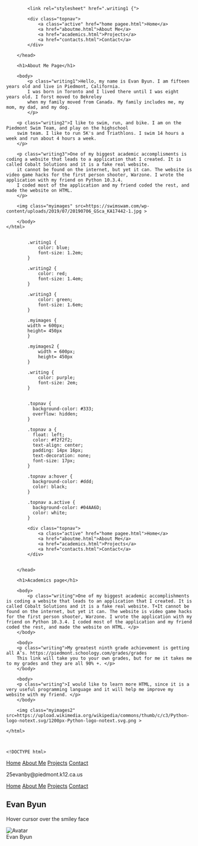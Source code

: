 <DOCTYPE html>
    <html>
        <head>
            <title>Hello World</title>

            <link rel="stylesheet" href=".writing1 {">

            <div class="topnav">
                <a class="active" href="home pagee.html">Home</a>
                <a href="aboutme.html">About Me</a>
                <a href="academics.html">Projects</a>
                <a href="contacts.html">Contact</a>
            </div>

        </head>
        
        <h1>About Me Page</h1>
        
        <body>
            <p class="writing1">Hello, my name is Evan Byun. I am fifteen years old and live in Piedmont, California.
            I was born in Toronto and I lived there until I was eight years old. I forst moved to Bekreley
            when my family moved from Canada. My family includes me, my mom, my dad, and my dog. 
            </p>
            
        <p class="writing2">I like to swim, run, and bike. I am on the Piedmont Swim Team, and play on the highschool
        swim team. I like to run 5K's and Triathlons. I swim 14 hours a week and run about 4 hours a week.
        </p>
        
        <p class="writing3">One of my biggest academic accomplisments is coding a website that leads to a application that I created. It is called Cobalt Solutions and it is a fake real website.
        it cannot be found on the internet, but yet it can. The website is video game hacks for the first person shooter, Warzone. I wrote the application with my friend on Python 10.3.4.
        I coded most of the application and my friend coded the rest, and made the website on HTML.
        </p> 

        <img class="myimages" src=https://swimswam.com/wp-content/uploads/2019/07/20190706_GSca_KA17442-1.jpg >

        </body>
    </html>
  
  
  			.writing1 {
            	color: blue;
            	font-size: 1.2em;
            }

            .writing2 {
            	color: red;
            	font-size: 1.4em;
            }
  
            .writing3 {
            	color: green;
            	font-size: 1.6em;
            }

            .myimages {
        	width = 600px;
        	height= 450px
        	}

            .myimages2 {
                width = 600px;
                height= 450px
            }

            .writing {
                color: purple;
                font-size: 2em;
            }


            .topnav {
              background-color: #333;
              overflow: hidden;
            }

            .topnav a {
              float: left;
              color: #f2f2f2;
              text-align: center;
              padding: 14px 16px;
              text-decoration: none;
              font-size: 17px;
            }

            .topnav a:hover {
              background-color: #ddd;
              color: black;
            }

            .topnav a.active {
              background-color: #04AA6D;
              color: white;
            }
  
  
  
  <DOCTYPE html>
    <html>
        <head>
            <title>Hello World</title>

            <div class="topnav">
                <a class="active" href="home pagee.html">Home</a>
                <a href="aboutme.html">About Me</a>
                <a href="academics.html">Projects</a>
                <a href="contacts.html">Contact</a>
            </div>


        </head>
        
        <h1>Academics page</h1>
        
        <body>
            <p class="writing">One of my biggest academic accomplishments is coding a website that leads to an application that I created. It is called Cobalt Solutions and it is a fake real website. T+It cannot be found on the internet, but yet it can. The website is video game hacks for the first person shooter, Warzone. I wrote the application with my friend on Python 10.3.4. I coded most of the application and my friend coded the rest, and made the website on HTML. </p>
        </body>

        <body>
        <p class="writing">My greatest ninth grade achievement is getting all A’s. https://piedmont.schoology.com/grades/grades
        This link will take you to your own grades, but for me it takes me to my grades and they are all 90% +. </p>
        </body>

        <body>
        <p class="writing">I would like to learn more HTML, since it is a very useful programming language and it will help me improve my website with my friend. </p>
        </body>

        <img class="myimages2" src=https://upload.wikimedia.org/wikipedia/commons/thumb/c/c3/Python-logo-notext.svg/1200px-Python-logo-notext.svg.png >

    </html>
    
    
    
    <!DOCTYPE html>
<html>
<div class="topnav">
                <a class="active" href="home pagee.html">Home</a>
                <a href="aboutme.html">About Me</a>
                <a href="academics.html">Projects</a>
                <a href="contacts.html">Contact</a>
            </div>
<p class="writing3">25evanby@piedmont.k12.ca.us</p>
  
  
  
  
  <!DOCTYPE html>
<html>
<head>
<meta name="viewport" content="width=device-width, initial-scale=1">
<style>
.container {
  position: relative;
  width: 50%;
}

.image {
  display: block;
  width: 100%;
  height: auto;
}

.overlay {
  position: absolute;
  bottom: 100%;
  left: 0;
  right: 0;
  background-color: #008CBA;
  overflow: hidden;
  width: 100%;
  height:0;
  transition: .5s ease;
}

.container:hover .overlay {
  bottom: 0;
  height: 100%;
}

.text {
  color: white;
  font-size: 20px;
  position: absolute;
  top: 50%;
  left: 50%;
  -webkit-transform: translate(-50%, -50%);
  -ms-transform: translate(-50%, -50%);
  transform: translate(-50%, -50%);
  text-align: center;
}
</style>
</head>
<body>

<div class="topnav">
                <a class="active" href="home pagee.html">Home</a>
                <a href="aboutme.html">About Me</a>
                <a href="academics.html">Projects</a>
                <a href="contacts.html">Contact</a>

<h2>Evan Byun</h2>
<p>Hover cursor over the smiley face</p>

<div class="container">
  <img src="https://cdn.shoplightspeed.com/shops/626275/files/18687152/stickers-northwest-sticker-smiley-face.jpg" alt="Avatar" class="image">
  <div class="overlay">
    <div class="text">Evan Byun</div>
  </div>
</div>
 
</body>
</html>
